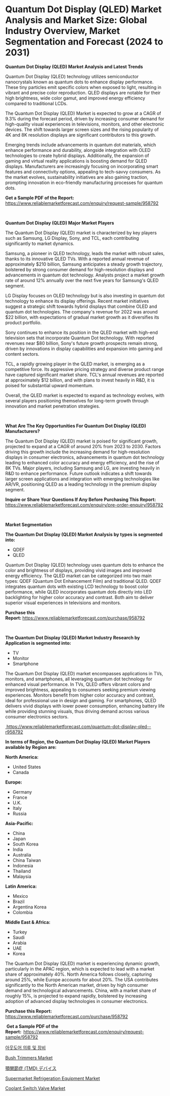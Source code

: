 <p><h1>Quantum Dot Display (QLED) Market Analysis and Market Size: Global Industry Overview, Market Segmentation and Forecast (2024 to 2031)</h1></p><p><strong>Quantum Dot Display (QLED) Market Analysis and Latest Trends</strong></p>
<p><p>Quantum Dot Display (QLED) technology utilizes semiconductor nanocrystals known as quantum dots to enhance display performance. These tiny particles emit specific colors when exposed to light, resulting in vibrant and precise color reproduction. QLED displays are notable for their high brightness, wide color gamut, and improved energy efficiency compared to traditional LCDs. </p><p>The Quantum Dot Display (QLED) Market is expected to grow at a CAGR of 9.3% during the forecast period, driven by increasing consumer demand for high-quality visual experiences in televisions, monitors, and other electronic devices. The shift towards larger screen sizes and the rising popularity of 4K and 8K resolution displays are significant contributors to this growth. </p><p>Emerging trends include advancements in quantum dot materials, which enhance performance and durability, alongside integration with OLED technologies to create hybrid displays. Additionally, the expansion of gaming and virtual reality applications is boosting demand for QLED displays. Manufacturers are increasingly focusing on incorporating smart features and connectivity options, appealing to tech-savvy consumers. As the market evolves, sustainability initiatives are also gaining traction, prompting innovation in eco-friendly manufacturing processes for quantum dots.</p></p>
<p><strong>Get a Sample PDF of the Report:&nbsp;</strong> <a href="https://www.reliablemarketforecast.com/enquiry/request-sample/958792">https://www.reliablemarketforecast.com/enquiry/request-sample/958792</a></p>
<p>&nbsp;</p>
<p><strong>Quantum Dot Display (QLED) Major Market Players</strong></p>
<p><p>The Quantum Dot Display (QLED) market is characterized by key players such as Samsung, LG Display, Sony, and TCL, each contributing significantly to market dynamics. </p><p>Samsung, a pioneer in QLED technology, leads the market with robust sales, thanks to its innovative QLED TVs. With a reported annual revenue of approximately $210 billion, Samsung anticipates a steady growth trajectory, bolstered by strong consumer demand for high-resolution displays and advancements in quantum dot technology. Analysts project a market growth rate of around 12% annually over the next five years for Samsung's QLED segment.</p><p>LG Display focuses on OLED technology but is also investing in quantum dot technology to enhance its display offerings. Recent market initiatives suggest a strategic shift towards hybrid displays that combine OLED and quantum dot technologies. The company's revenue for 2022 was around $22 billion, with expectations of gradual market growth as it diversifies its product portfolio.</p><p>Sony continues to enhance its position in the QLED market with high-end television sets that incorporate Quantum Dot technology. With reported revenues near $80 billion, Sony's future growth prospects remain strong, driven by innovations in display capabilities and expansion into gaming and content sectors.</p><p>TCL, a rapidly growing player in the QLED market, is emerging as a competitive force. Its aggressive pricing strategy and diverse product range have captured significant market share. TCL's annual revenues are reported at approximately $12 billion, and with plans to invest heavily in R&D, it is poised for substantial upward momentum.</p><p>Overall, the QLED market is expected to expand as technology evolves, with several players positioning themselves for long-term growth through innovation and market penetration strategies.</p></p>
<p>&nbsp;</p>
<p><strong>What Are The Key Opportunities For Quantum Dot Display (QLED) Manufacturers?</strong></p>
<p><p>The Quantum Dot Display (QLED) market is poised for significant growth, projected to expand at a CAGR of around 20% from 2023 to 2030. Factors driving this growth include the increasing demand for high-resolution displays in consumer electronics, advancements in quantum dot technology leading to enhanced color accuracy and energy efficiency, and the rise of 8K TVs. Major players, including Samsung and LG, are investing heavily in R&D to enhance performance. Future outlook indicates a shift towards larger screen applications and integration with emerging technologies like AR/VR, positioning QLED as a leading technology in the premium display segment.</p></p>
<p><strong>Inquire or Share Your Questions If Any Before Purchasing This Report:</strong> <a href="https://www.reliablemarketforecast.com/enquiry/pre-order-enquiry/958792">https://www.reliablemarketforecast.com/enquiry/pre-order-enquiry/958792</a></p>
<p>&nbsp;</p>
<p><strong>Market Segmentation</strong></p>
<p><strong>The Quantum Dot Display (QLED) Market Analysis by types is segmented into:</strong></p>
<p><ul><li>QDEF</li><li>QLED</li></ul></p>
<p><p>Quantum Dot Display (QLED) technology uses quantum dots to enhance the color and brightness of displays, providing vivid images and improved energy efficiency. The QLED market can be categorized into two main types: QDEF (Quantum Dot Enhancement Film) and traditional QLED. QDEF integrates quantum dots with existing LCD technology to boost color performance, while QLED incorporates quantum dots directly into LED backlighting for higher color accuracy and contrast. Both aim to deliver superior visual experiences in televisions and monitors.</p></p>
<p><strong>Purchase this Report:&nbsp;</strong><a href="https://www.reliablemarketforecast.com/purchase/958792">https://www.reliablemarketforecast.com/purchase/958792</a></p>
<p>&nbsp;</p>
<p><strong>The Quantum Dot Display (QLED) Market Industry Research by Application is segmented into:</strong></p>
<p><ul><li>TV</li><li>Monitor</li><li>Smartphone</li></ul></p>
<p><p>The Quantum Dot Display (QLED) market encompasses applications in TVs, monitors, and smartphones, all leveraging quantum dot technology for enhanced visual performance. In TVs, QLED offers vibrant colors and improved brightness, appealing to consumers seeking premium viewing experiences. Monitors benefit from higher color accuracy and contrast, ideal for professional use in design and gaming. For smartphones, QLED delivers vivid displays with lower power consumption, enhancing battery life while providing stunning visuals, thus driving demand across various consumer electronics sectors.</p></p>
<p><a href="https://www.reliablemarketforecast.com/quantum-dot-display-qled--r958792">&nbsp;https://www.reliablemarketforecast.com/quantum-dot-display-qled--r958792</a></p>
<p><strong>In terms of Region, the Quantum Dot Display (QLED) Market Players available by Region are:</strong></p>
<p>
    <p> <strong> North America: </strong>
        <ul>
            <li>United States</li>
            <li>Canada</li>
        </ul>
        </p> 
    <p> <strong> Europe: </strong>
        <ul>
            <li>Germany</li>
            <li>France</li>
            <li>U.K.</li>
            <li>Italy</li>
            <li>Russia</li>
        </ul>
        </p> 
    <p> <strong> Asia-Pacific: </strong>
        <ul>
            <li>China</li>
            <li>Japan</li>
            <li>South Korea</li>
            <li>India</li>
            <li>Australia</li>
            <li>China Taiwan</li>
            <li>Indonesia</li>
            <li>Thailand</li>
            <li>Malaysia</li>
        </ul>
        </p> 
    <p> <strong> Latin America: </strong>
        <ul>
            <li>Mexico</li>
            <li>Brazil</li>
            <li>Argentina Korea</li>
            <li>Colombia</li>
        </ul>
        </p> 
    <p> <strong> Middle East & Africa: </strong>
        <ul>
            <li>Turkey</li>
            <li>Saudi</li>
            <li>Arabia</li>
            <li>UAE</li>
            <li>Korea</li>
        </ul>
    </p>
    </p>
<p><p>The Quantum Dot Display (QLED) market is experiencing dynamic growth, particularly in the APAC region, which is expected to lead with a market share of approximately 40%. North America follows closely, capturing around 25%, while Europe accounts for about 20%. The USA contributes significantly to the North American market, driven by high consumer demand and technological advancements. China, with a market share of roughly 15%, is projected to expand rapidly, bolstered by increasing adoption of advanced display technologies in consumer electronics.</p></p>
<p><strong>Purchase this Report: </strong><a href="https://www.reliablemarketforecast.com/purchase/958792">https://www.reliablemarketforecast.com/purchase/958792</a></p>
<p>&nbsp;<strong>Get a Sample PDF of the Report:&nbsp;&nbsp;</strong><a href="https://www.reliablemarketforecast.com/enquiry/request-sample/958792">https://www.reliablemarketforecast.com/enquiry/request-sample/958792</a></p>
<p><strong></strong></p>
<p><p><a href="https://medium.com/@ixknzplk81/%EC%84%B8%EA%B3%84-outdoor-apparel-equipment-market-%EC%9D%80-2024%EC%97%90%EC%84%9C-2031%EB%A1%9C-%EC%97%B0%ED%8F%89%EA%B7%A0-%EC%A6%9D%EA%B0%80%EC%9C%A8%EC%9D%84-%EB%B3%B4%EC%9D%BC-%EA%B2%83%EC%9C%BC%EB%A1%9C-%EC%98%88%EC%83%81%EB%90%A9%EB%8B%88%EB%8B%A4-1e2643fa3954">아웃도어 의류 및 장비</a></p><p><a href="https://medium.com/@charityrice1939/the-global-bush-trimmers-market-is-a-dynamic-and-growing-industry-7ab490832191">Bush Trimmers Market</a></p><p><a href="https://medium.com/@dressleredward/temporomandibular-disorders-tmd-devices-521862244b20">顎関節症 (TMD) デバイス</a></p><p><a href="https://medium.com/@cearranry14/the-supermarket-refrigeration-equipment-market-is-anticipated-to-experience-significant-growth-373426becbde">Supermarket Refrigeration Equipment Market</a></p><p><a href="https://www.linkedin.com/pulse/strategic-insights-global-coolant-switch-valve-market-trends-i7ufe?trackingId=Yi3Xp%2FF4TDOjGKHaLCyMXA%3D%3D">Coolant Switch Valve Market</a></p></p>